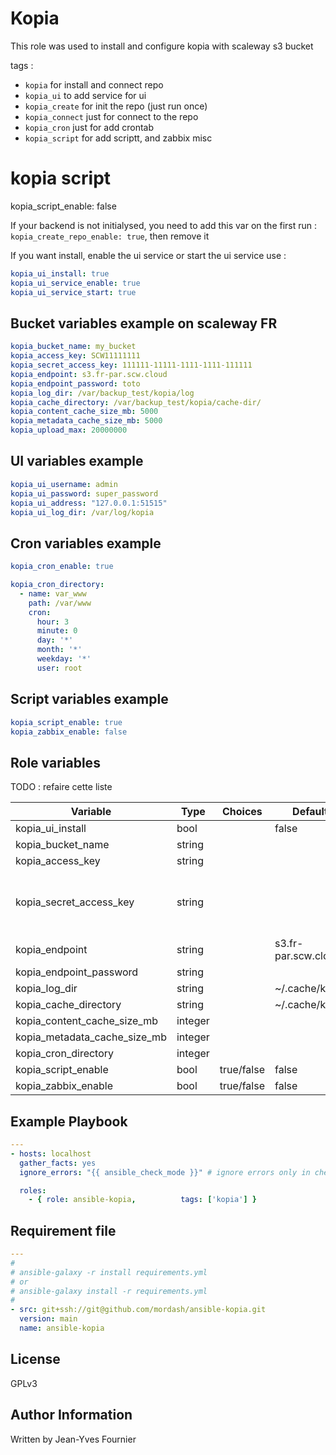 Kopia
==========

This role was used to install and configure kopia with scaleway s3 bucket

tags :
- ```kopia``` for install and connect repo
- ```kopia_ui``` to add service for ui
- ```kopia_create``` for init the repo (just run once)
- ```kopia_connect``` just for connect to the repo
- ```kopia_cron``` just for add crontab
- ```kopia_script``` for add scriptt, and zabbix misc

# kopia script
kopia_script_enable: false

If your backend is not initialysed, you need to add this var on the first run : ```kopia_create_repo_enable: true```, then remove it

If you want install, enable the ui service or start the ui service use :

```yml
kopia_ui_install: true
kopia_ui_service_enable: true
kopia_ui_service_start: true
```

Bucket variables example on scaleway FR
--------------
```yml
kopia_bucket_name: my_bucket
kopia_access_key: SCW11111111
kopia_secret_access_key: 111111-11111-1111-1111-111111
kopia_endpoint: s3.fr-par.scw.cloud
kopia_endpoint_password: toto
kopia_log_dir: /var/backup_test/kopia/log
kopia_cache_directory: /var/backup_test/kopia/cache-dir/
kopia_content_cache_size_mb: 5000
kopia_metadata_cache_size_mb: 5000
kopia_upload_max: 20000000
```

UI variables example
--------------
```yml
kopia_ui_username: admin
kopia_ui_password: super_password
kopia_ui_address: "127.0.0.1:51515"
kopia_ui_log_dir: /var/log/kopia
```

Cron variables example
--------------
```yml
kopia_cron_enable: true

kopia_cron_directory:
  - name: var_www
    path: /var/www
    cron:
      hour: 3
      minute: 0
      day: '*'
      month: '*'
      weekday: '*'
      user: root
```

Script variables example
--------------
```yml
kopia_script_enable: true
kopia_zabbix_enable: false
```

Role variables
--------------

TODO : refaire cette liste

| Variable                                     | Type    | Choices                           | Default                 | Example                |
|----------------------------------------------|---------|-----------------------------------|-------------------------|------------------------|
| kopia_ui_install                             | bool    |                                   | false                   |                        |
| kopia_bucket_name                            | string  |                                   |                         | my_bucket              |
| kopia_access_key                             | string  |                                   |                         | SCW1234                |
| kopia_secret_access_key                      | string  |                                   |                         | 111-1111-1111-111-1111 |
| kopia_endpoint                               | string  |                                   | s3.fr-par.scw.cloud     |                        |
| kopia_endpoint_password                      | string  |                                   |                         | secret                 |
| kopia_log_dir                                | string  |                                   | ~/.cache/kopia          |                        |
| kopia_cache_directory                        | string  |                                   | ~/.cache/kopia          |                        |
| kopia_content_cache_size_mb                  | integer |                                   |                         | 5000                   |
| kopia_metadata_cache_size_mb                 | integer | | | 2000 |
| kopia_cron_directory                         | integer | | | 2000 |
| kopia_script_enable                          | bool | true/false | false |  |
| kopia_zabbix_enable                          | bool | true/false | false |  |


Example Playbook
----------------
```yml
---
- hosts: localhost
  gather_facts: yes
  ignore_errors: "{{ ansible_check_mode }}" # ignore errors only in check mode !

  roles:
    - { role: ansible-kopia,          tags: ['kopia'] }
```


Requirement file
----------------
```yml
---
#
# ansible-galaxy -r install requirements.yml
# or
# ansible-galaxy install -r requirements.yml
#
- src: git+ssh://git@github.com/mordash/ansible-kopia.git
  version: main
  name: ansible-kopia
```

License
-------

GPLv3

Author Information
------------------

Written by Jean-Yves Fournier
